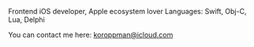 Frontend iOS developer, Apple ecosystem lover
Languages: Swift, Obj-C, Lua, Delphi

You can contact me here: koroppman@icloud.com
